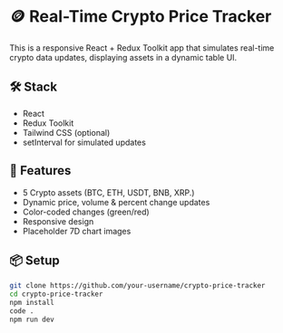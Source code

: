 # 🪙 Real-Time Crypto Price Tracker

This is a responsive React + Redux Toolkit app that simulates real-time crypto data updates, displaying assets in a dynamic table UI.

## 🛠️ Stack
- React
- Redux Toolkit
- Tailwind CSS (optional)
- setInterval for simulated updates

## 🚀 Features
- 5 Crypto assets (BTC, ETH, USDT, BNB, XRP.)
- Dynamic price, volume & percent change updates
- Color-coded changes (green/red)
- Responsive design
- Placeholder 7D chart images

## 📦 Setup

```bash
git clone https://github.com/your-username/crypto-price-tracker
cd crypto-price-tracker
npm install
code .
npm run dev